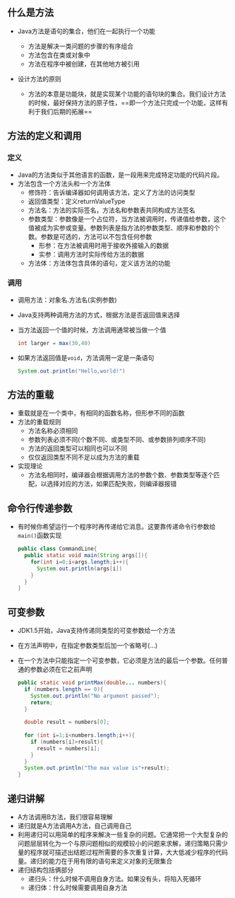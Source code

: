 ## 什么是方法

* Java方法是语句的集合，他们在一起执行一个功能

  * 方法是解决一类问题的步骤的有序组合
  * 方法包含在类或对象中
  * 方法在程序中被创建，在其他地方被引用

* 设计方法的原则

  * 方法的本意是功能块，就是实现某个功能的语句块的集合。我们设计方法的时候，最好保持方法的原子性，==即一个方法只完成一个功能，这样有利于我们后期的拓展==

    

## 方法的定义和调用

### 定义

* Java的方法类似于其他语言的函数，是一段用来完成特定功能的代码片段。
* 方法包含一个方法头和一个方法体
  * 修饰符：告诉编译器如何调用该方法，定义了方法的访问类型
  * 返回值类型：定义returnValueType
  * 方法名：方法的实际签名，方法名和参数表共同构成方法签名
  * 参数类型：参数像是一个占位符，当方法被调用时，传递值给参数，这个值被成为实参或变量。参数列表是指方法的参数类型、顺序和参数的个数。参数是可选的，方法可以不包含任何参数
    * 形参：在方法被调用时用于接收外接输入的数据
    * 实参：调用方法时实际传给方法的数据
  * 方法体：方法体包含具体的语句，定义该方法的功能

### 调用

* 调用方法：对象名.方法名(实例参数)

* Java支持两种调用方法的方式，根据方法是否返回值来选择

* 当方法返回一个值的时候，方法调用通常被当做一个值

  ```java
  int larger = max(30,40)
  ```

* 如果方法返回值是`void`，方法调用一定是一条语句

  ```java
  System.out.println("Hello,world!")
  ```

  



## 方法的重载

* 重载就是在一个类中，有相同的函数名称，但形参不同的函数
* 方法的重载规则
  * 方法名称必须相同
  * 参数列表必须不同(个数不同、或类型不同、或参数排列顺序不同)
  * 方法的返回类型可以相同也可以不同
  * 仅仅返回类型不同不足以成为方法的重载
* 实现理论
  * 方法名相同时，编译器会根据调用方法的参数个数、参数类型等逐个匹配，以选择对应的方法，如果匹配失败，则编译器报错

## 命令行传递参数

* 有时候你希望运行一个程序时再传递给它消息。这要靠传递命令行参数给`main()`函数实现

  ```java
  public class CommandLine{
    public static void main(String args[]){
      for(int i=0;i<args.length;i++){
        System.out.println(args[i])
      }
    }
  }
  ```

  

## 可变参数

* JDK1.5开始，Java支持传递同类型的可变参数给一个方法

* 在方法声明中，在指定参数类型后加一个省略号(...)

* 在一个方法中只能指定一个可变参数，它必须是方法的最后一个参数。任何普通的参数必须在它之前声明

  ```java
  public static void printMax(double... numbers){
    if (numbers.length == 0){
      System.out.println("No argument passed");
      return;
    }
    
    double result = numbers[0];
    
    for (int i=1;i<numbers.length;i++){
      if (numbers[i]>result){
        result = numbers[i];
      }
    }
    System.out.println("The max value is"+result);
  }
  ```

  

## 递归讲解

* A方法调用B方法，我们很容易理解
* 递归就是A方法调用A方法，自己调用自己
* 利用递归可以用简单的程序来解决一些复杂的问题。它通常把一个大型复杂的问题层层转化为一个与原问题相似的规模较小的问题来求解，递归策略只需少量的程序就可描述出结题过程所需要的多次重复计算，大大低减少程序的代码量。递归的能力在于用有限的语句来定义对象的无限集合
* 递归结构包括俩部分
  * 递归头：什么时候不调用自身方法。如果没有头，将陷入死循环
  * 递归体：什么时候需要调用自身方法





